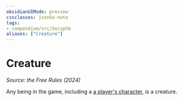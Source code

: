 ```yaml
---
obsidianUIMode: preview
cssclasses: json5e-note
tags:
- compendium/src/5e/xphb
aliases: ["Creature"]
---
```

# Creature
*Source: the Free Rules (2024)* 

Any being in the game, including a [a player's character](player-character-xphb.md), is a creature.